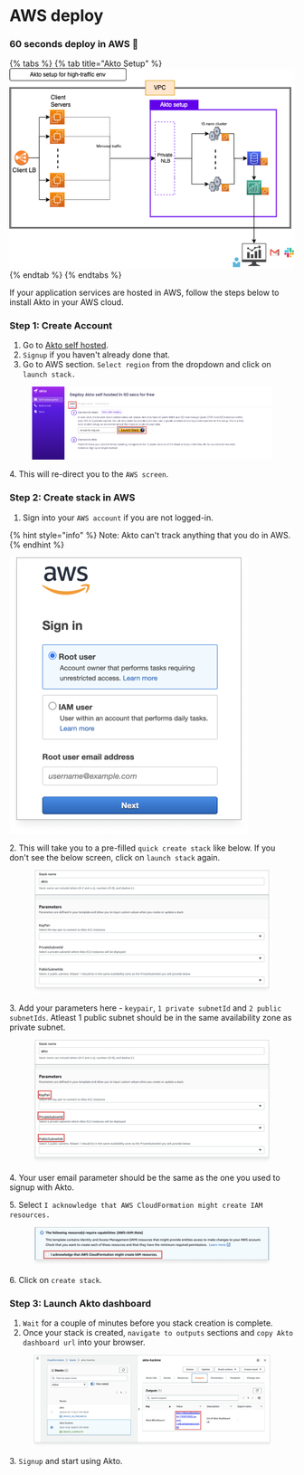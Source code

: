 # AWS deploy

### 60 seconds deploy in AWS 🚀

{% tabs %}
{% tab title="Akto Setup" %}
![Deployment Architecture](<../.gitbook/assets/scale (1)-Page-4.drawio (1).png>)
{% endtab %}
{% endtabs %}

If your application services are hosted in AWS, follow the steps below to install Akto in your AWS cloud.

### Step 1: Create Account

1. Go to [Akto self hosted](https://stairway.akto.io/).
2. `Signup` if you haven't already done that.
3. Go to AWS section. `Select region` from the dropdown and click on `launch stack.`&#x20;

<figure><img src="../.gitbook/assets/Frame 9 (6).png" alt=""><figcaption></figcaption></figure>

4\. This will re-direct you to the `AWS screen`.&#x20;

### Step 2: Create stack in AWS

1. Sign into your `AWS account` if you are not logged-in.&#x20;

{% hint style="info" %}
Note: Akto can't track anything that you do in AWS.
{% endhint %}

![](<../.gitbook/assets/Screen Shot 2023-01-03 at 3.38 2.png>)

2\. This will take you to a pre-filled `quick create stack` like below. If you don't see the below screen, click on `launch stack` again.

<figure><img src="../.gitbook/assets/Screen Shot 2023-01-03 at 3.52 3.png" alt=""><figcaption></figcaption></figure>

3\.  Add your parameters here - `keypair`, `1 private subnetId` and `2 public subnetIds`. Atleast 1 public subnet should be in the same availability zone as private subnet.

<figure><img src="../.gitbook/assets/Frame 7 (1).png" alt=""><figcaption></figcaption></figure>

4\. Your user email parameter should be the same as the one you used to signup with Akto.

5\. Select `I acknowledge that AWS CloudFormation might create IAM resources.`&#x20;

<figure><img src="../.gitbook/assets/Frame 8 (1).png" alt=""><figcaption></figcaption></figure>

6\. Click on `create stack`.

### Step 3: Launch Akto dashboard

1. `Wait` for a couple of minutes before you stack creation is complete.
2. Once your stack is created, `navigate to outputs` sections and `copy Akto dashboard url` into your browser.

<figure><img src="../.gitbook/assets/Frame 4 (4).png" alt=""><figcaption></figcaption></figure>

3\. `Signup` and start using Akto.
